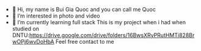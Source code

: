 - 👋 Hi, my name is Bui Gia Quoc and you can call me Quoc
- 👀 I’m interested in photo and video
- 🌱 I’m currently learning full stack
This is my project when i had when studied on DNTU:https://drive.google.com/drive/folders/16BwsXRyPRutHMTi828BrwOPj6wvDoHbA 
Feel free contact to me
<!---
giaquocb25/giaquocb25 is a ✨ special ✨ repository because its `README.md` (this file) appears on your GitHub profile.
You can click the Preview link to take a look at your changes.
--->
